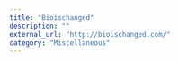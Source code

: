 ```yaml
---
title: "Bioischanged"
description: ""
external_url: "http://bioischanged.com/"
category: "Miscellaneous"
---
```

